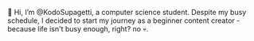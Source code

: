 👋 Hi, I’m @KodoSupagetti, a computer science student. Despite my busy schedule, I decided to start my journey as a beginner content creator - because life isn't busy enough, right? no 💀.
